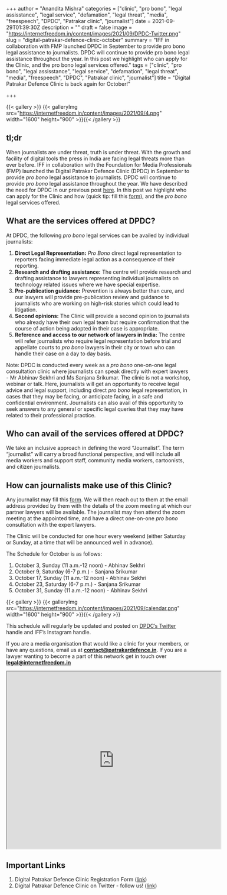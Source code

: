 +++
author = "Anandita Mishra"
categories = ["clinic", "pro bono", "legal assisstance", "legal service", "defamation", "legal threat", "media", "freespeech", "DPDC", "Patrakar clinic", "journalist"]
date = 2021-09-29T01:39:30Z
description = ""
draft = false
image = "https://internetfreedom.in/content/images/2021/09/DPDC-Twitter.png"
slug = "digital-patrakar-defence-clinic-october"
summary = "IFF in collaboration with FMP launched DPDC in September to provide pro bono legal assistance to journalists. DPDC will continue to provide pro bono legal assistance throughout the year. In this post we highlight who can apply for the Clinic, and the pro bono legal services offered."
tags = ["clinic", "pro bono", "legal assisstance", "legal service", "defamation", "legal threat", "media", "freespeech", "DPDC", "Patrakar clinic", "journalist"]
title = "Digital Patrakar Defence Clinic is back again for October!"

+++


>>>> <form><script src="https://checkout.razorpay.com/v1/payment-button.js" data-payment_button_id="pl_HLkgeWGQLMuddp" async> </script> </form>

{{< gallery >}}
{{< galleryImg  src="https://internetfreedom.in/content/images/2021/09/4.png" width="1600" height="900" >}}{{< /gallery >}}

## tl;dr

When journalists are under threat, truth is under threat. With the growth and facility of digital tools the press in India are facing legal threats more than ever before. IFF in collaboration with the Foundation for Media Professionals (FMP) launched the Digital Patrakar Defence Clinic (DPDC) in September to provide _pro bono_ legal assistance to journalists. DPDC will continue to provide _pro bono_ legal assistance throughout the year. We have described the need for DPDC in our previous post [here](https://internetfreedom.in/digital-patrakar-defence-clinic/). In this post we highlight who can apply for the Clinic and how (quick tip: fill this [form](https://blocksurvey.io/survey/1PfQfn62JSDjjyK4nuHoY5t21wKeuocLLm/a8b7fe71-5ea4-46f8-9e67-0e007ebbc61a)), and the _pro bono_ legal services offered.



## What are the services offered at DPDC?

At DPDC, the following _pro bono_ legal services can be availed by individual journalists:

1. **Direct Legal Representation:** _Pro Bono_ direct legal representation to reporters facing immediate legal action as a consequence of their reporting.
2. **Research and drafting assistance:** The centre will provide research and drafting assistance to lawyers representing individual journalists on technology related issues where we have special expertise.
3. **Pre-publication guidance:** Prevention is always better than cure, and our lawyers will provide pre-publication review and guidance to journalists who are working on high-risk stories which could lead to litigation.
4. **Second opinions:** The Clinic will provide a second opinion to journalists who already have their own legal team but require confirmation that the course of action being adopted in their case is appropriate.
5. **Reference and access to our network of lawyers in India:** The centre will refer journalists who require legal representation before trial and appellate courts to _pro bono_ lawyers in their city or town who can handle their case on a day to day basis.

Note: DPDC is conducted every week as a _pro bono_ one-on-one legal consultation clinic where journalists can speak directly with expert lawyers - Mr Abhinav Sekhri and Ms Sanjana Srikumar. The clinic is not a workshop, webinar or talk. Here, journalists will get an opportunity to receive legal advice and legal support, including direct _pro bono_ legal representation, in cases that they may be facing, or anticipate facing, in a safe and confidential environment. Journalists can also avail of this opportunity to seek answers to any general or specific legal queries that they may have related to their professional practice.

## Who can avail of the services offered at DPDC?

We take an inclusive approach in defining the word “Journalist”. The term “journalist” will carry a  broad functional perspective, and will include all media workers and support staff, community media workers, cartoonists, and citizen journalists.

## How can journalists make use of this Clinic?

Any journalist may fill this [form](https://blocksurvey.io/survey/1PfQfn62JSDjjyK4nuHoY5t21wKeuocLLm/a8b7fe71-5ea4-46f8-9e67-0e007ebbc61a). We will then reach out to them at the email address provided by them with the details of the zoom meeting at which our partner lawyers will be available. The journalist may then attend the zoom meeting at the appointed time, and have a direct one-on-one _pro bono_ consultation with the expert lawyers.

The Clinic will be conducted for one hour every weekend (either Saturday or Sunday, at a time that will be announced well in advance).

The Schedule for October is as follows:

1. October 3, Sunday (11 a.m.-12 noon) - Abhinav Sekhri
2. October 9, Saturday (6-7 p.m.) - Sanjana Srikumar
3. October 17, Sunday (11 a.m.-12 noon)  - Abhinav Sekhri
4. October 23, Saturday (6-7 p.m.) - Sanjana Srikumar
5. October 31, Sunday (11 a.m.-12 noon)  - Abhinav Sekhri

{{< gallery >}}
{{< galleryImg  src="https://internetfreedom.in/content/images/2021/09/calendar.png" width="1600" height="900" >}}{{< /gallery >}}

This schedule will regularly be updated and posted on [DPDC’s Twitter](https://twitter.com/patrakarclinic?s=11) handle and IFF’s Instagram handle.

If you are a media organisation that would like a clinic for your members, or have any questions, email us at **contact@patrakardefence.in**. If you are a lawyer wanting to become a part of this network get in touch over **legal@internetfreedom.in**

<iframe src="https://drive.google.com/file/d/1Ap0MPyZBesoiogA7DJamrFBf21Sd-1z4/preview" width="580" height="480"></iframe>

## Important Links

1. Digital Patrakar Defence Clinic Registration Form ([link](https://blocksurvey.io/survey/1PfQfn62JSDjjyK4nuHoY5t21wKeuocLLm/a8b7fe71-5ea4-46f8-9e67-0e007ebbc61a))
2. Digital Patrakar Defence Clinic on Twitter - follow us! ([link](https://twitter.com/patrakarclinic?s=11))

> > > <form><script src="https://cdn.razorpay.com/static/widget/subscription-button.js" data-subscription_button_id="pl_HLk5qU1K35hmPH" data-button_theme="brand-color" async> </script> </form>



